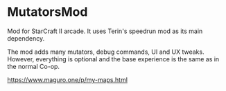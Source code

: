 # MutatorsMod

Mod for StarCraft II arcade. It uses Terin's speedrun mod as its main dependency.

The mod adds many mutators, debug commands, UI and UX tweaks. However, everything is optional and the base experience is the same as in the normal Co-op.

https://www.maguro.one/p/my-maps.html
